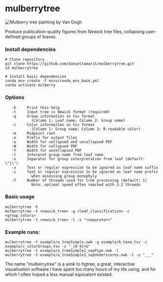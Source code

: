 # mulberrytree

![Mulberry tree painting by Van Gogh](https://upload.wikimedia.org/wikipedia/commons/thumb/7/70/The_Mulberry_Tree_by_Vincent_van_Gogh.jpg/291px-The_Mulberry_Tree_by_Vincent_van_Gogh.jpg)

Produce publication-quality figures from Newick tree files, collapsing user-defined groups of leaves.


### Install dependencies
```
# Clone repository
git clone https://github.com/danieltamarit/mulberrytree.git
cd mulberrytree

# Install basic dependencies
conda env create -f envs/conda_env_base.yml
conda activate mulberry

```


### Options
```
   -h     Print this help
   -t     Input tree in Newick format (required)
   -g     Group information in tsv format
            (Column 1: Leaf name; Column 2: Group name)
   -c     Color information in tsv format
            (Column 1: Group name; Column 2: R-readable color)
   -m     Midpoint root
   -o     Prefix for output files
   -w     Width for collapsed and uncollapsed PDF
   -W     Width for collapsed PDF
   -Y     Width for uncollapsed PDF
   -l     Interpret group name from leaf name
   -s     Separator for group interpretation from leaf (default: \"|\")
   -x     Text or regular expression to be ignored as leaf name suffix
   -i     Text or regular expression to be ignored as leaf name prefix
            when assessing group monophyly
   -T     Number of threads used for tree processing (default: 1)
            Note: optimal speed often reached with 1-2 threads
```

### Basic usage
```
mulberrytree -h
mulberrytree -t <newick_tree> -g <leaf_classification> -c <group_colors>
mulberrytree -t <newick_tree> -l -s "<separator>"
```

### Example runs:
```
mulberrytree -t example/a_treeSimple.nwk -g example/b_taxa.tsv -c example/c_colorGroups.tsv -x "_[0-9]+G"
mulberrytree -t example/a_treeSimple2_sepPipe.nwk -l
mulberrytree -t example/a_treeSimple3_sepUnderscores.nwk -l -s "___"
```



The name "mulberrytree" is a wink to figtree, a great, interactive visualisation software I have spent too many hours of my life using, and for which I often hoped a less manual equivalent existed.
